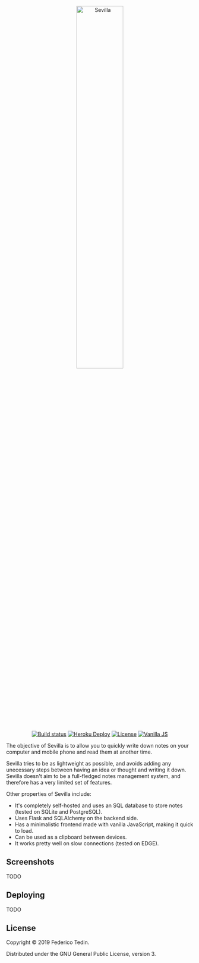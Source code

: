 <p align="center">
  <img alt="Sevilla" src="https://user-images.githubusercontent.com/6868935/63655563-a5f11d00-c789-11e9-9e4c-225312a9d598.png" width="50%">
  <br/>
  <a href="https://travis-ci.org/federicotdn/sevilla"><img alt="Build status" src="https://travis-ci.org/federicotdn/sevilla.svg?branch=master"></a>
  <a href="https://heroku.com/deploy"><img alt="Heroku Deploy" src="https://img.shields.io/static/v1?label=heroku&message=deploy&color=blueviolet"></a>
  <a href="https://github.com/federicotdn/sevilla/blob/master/LICENSE"><img alt="License" src="https://img.shields.io/github/license/federicotdn/sevilla"></a> 
  <a href="http://vanilla-js.com/"><img alt="Vanilla JS" src="https://img.shields.io/static/v1?label=vanilla&message=js&labelColor=e8b730&color=555555"></a>
</p>

The objective of Sevilla is to allow you to quickly write down notes on your computer and mobile phone and read them at another time.

Sevilla tries to be as lightweight as possible, and avoids adding any unecessary steps between having an idea or thought and writing it down. Sevilla doesn't aim to be a full-fledged notes management system, and therefore has a very limited set of features.

Other properties of Sevilla include:

- It's completely self-hosted and uses an SQL database to store notes (tested on SQLite and PostgreSQL).
- Uses Flask and SQLAlchemy on the backend side.
- Has a minimalistic frontend made with vanilla JavaScript, making it quick to load.
- Can be used as a clipboard between devices.
- It works pretty well on slow connections (tested on EDGE).

## Screenshots
TODO

## Deploying
TODO

## License
Copyright © 2019 Federico Tedin.

Distributed under the GNU General Public License, version 3.
